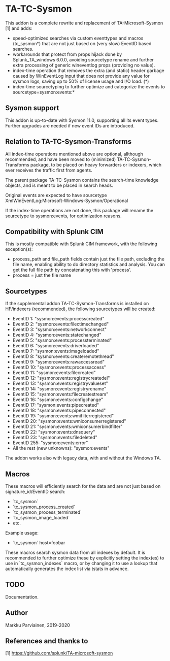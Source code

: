 # TA-TC-Sysmon

This addon is a complete rewrite and replacement of TA-Microsoft-Sysmon [1] and adds:

* speed-optimized searches via custom eventtypes and macros (tc_sysmon*) that are not just based on (very slow) EventID based searches. 
* workarounds that protect from props hijack done by Splunk_TA_windows 6.0.0, avoiding sourcetype rename and further extra processing of generic wineventlog props (providing no value).
* index-time operation that removes the extra (and static) header garbage caused by WinEventLog input that does not provide any value for sysmon logs, saving up to 50% of license usage and I/O load. (*)
* index-time sourcetyping to further optimize and categorize the events to sourcetype=sysmon:events:*


## Sysmon support

This addon is up-to-date with Sysmon 11.0, supporting all its event types. Further upgrades are needed if new event IDs are introduced.


## Relation to TA-TC-Sysmon-Transforms

All index-time operations mentioned above are optional, allthough recommended, and have been moved to (minimized) TA-TC-Sysmon-Transforms package, to be placed on heavy forwarders or indexers, which ever receives the traffic first from agents.

The parent package TA-TC-Sysmon contains the search-time knowledge objects, and is meant to be placed in search heads.

Original events are expected to have sourcetype XmlWinEventLog:Microsoft-Windows-Sysmon/Operational

If the index-time operations are not done, this package will rename the sourcetype to sysmon:events, for optimization reasons.


## Compatibility with Splunk CIM 

This is mostly compatible with Splunk CIM framework, with the following exception(s):

* process_path and file_path fields contain just the file path, excluding the file name, enabling ability to do directory statistics and analysis. You can get the full file path by concatenating this with 'process'.
* process = just the file name


## Sourcetypes

If the supplemental addon TA-TC-Sysmon-Transforms is installed on HF/indexers (recommended), the following sourcetypes will be created:

* EventID 1: "sysmon:events:processcreated"
* EventID 2: "sysmon:events:filectimechanged"
* EventID 3: "sysmon:events:networkconnect"
* EventID 4: "sysmon:events:statechanged"
* EventID 5: "sysmon:events:processterminated"
* EventID 6: "sysmon:events:driverloaded"
* EventID 7: "sysmon:events:imageloaded"
* EventID 8: "sysmon:events:createremotethread"
* EventID 9: "sysmon:events:rawaccessread"
* EventID 10: "sysmon:events:processaccess"
* EventID 11: "sysmon:events:filecreated"
* EventID 12: "sysmon:events:registrycreatedel"
* EventID 13: "sysmon:events:registryvalueset"
* EventID 14: "sysmon:events:registryrename"
* EventID 15: "sysmon:events:filecreatestream"
* EventID 16: "sysmon:events:configchange"
* EventID 17: "sysmon:events:pipecreated"
* EventID 18: "sysmon:events:pipeconnected"
* EventID 19: "sysmon:events:wmifilterregistered"
* EventID 20: "sysmon:events:wmiconsumerregistered"
* EventID 21: "sysmon:events:wmiconsumerbindfilter"
* EventID 22: "sysmon:events:dnsquery"
* EventID 23: "sysmon:events:filedeleted"
* EventID 255: "sysmon:events:error"
* All the rest (new unknowns): "sysmon:events"

The addon works also with legacy data, with and without the Windows TA.


## Macros

These macros will efficiently search for the data and are not just based on signature_id/EventID search:

* \`tc_sysmon\`
* \`tc_sysmon_process_created\`
* \`tc_sysmon_process_terminated\`
* \`tc_sysmon_image_loaded\`
* etc.

Example usage:

* \`tc_sysmon\` host=foobar 

These macros search sysmon data from all indexes by default. It is recommended to further optimize these by explicitly setting the
index(es) to use in \`tc_sysmon_indexes\` macro, or by changing it to use a lookup that automatically generates
the index list via tstats in advance. 


## TODO

Documentation.


## Author

Markku Parviainen, 2019-2020


## References and thanks to

[1] https://github.com/splunk/TA-microsoft-sysmon
